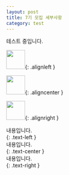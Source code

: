 ```yaml
---
layout: post
title: 7기 모집 세부사항
category: test
---
```


테스트 중입니다. 

<img src="{{ site.avatar }}" width="50" height="50" />{: .alignleft }<br>
  
<img src="{{ site.avatar }}" width="50" height="50" />{: .aligncenter }<br>
  
<img src="{{ site.avatar }}" width="50" height="50" />{: .alignright }



<div>내용입니다.</div>{: .text-left }  
  
<div>내용입니다.</div>{: .text-center }  
  
<div>내용입니다.</div>{: .text-right }  

<style>
img.alignleft{float:left} 
img.alignright{float:right} 
img.aligncenter{display:block;margin:0 auto}
  
.text-left{text-align:left}
.text-center{text-align:center}
.text-right{text-align:right}
</style>
